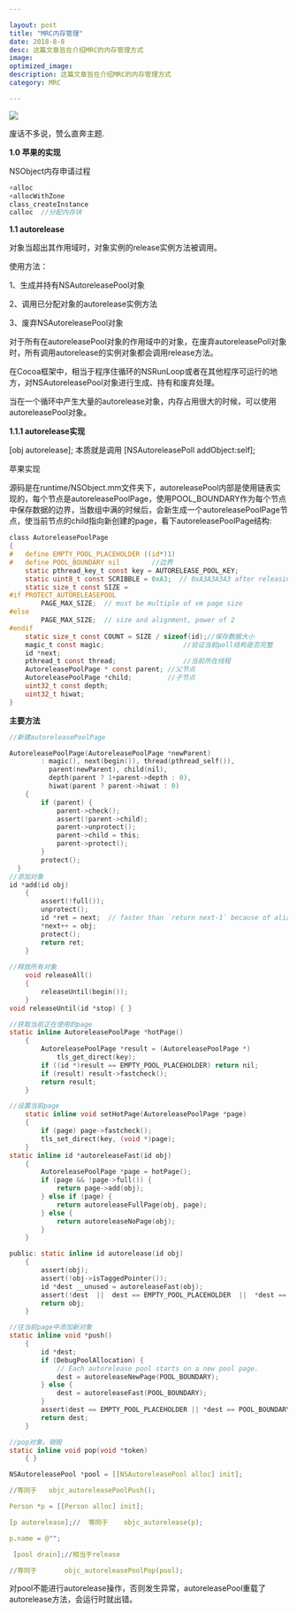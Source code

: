 ```yaml
---

layout: post
title: "MRC内存管理"
date: 2018-8-8
desc: 这篇文章旨在介绍MRC的内存管理方式
image: 
optimized_image: 
description: 这篇文章旨在介绍MRC的内存管理方式
category: MRC

---
```


![](../../../../assets/TitleImg/image1.jpeg)

废话不多说，赞么直奔主题.

**1.0 苹果的实现**

NSObject内存申请过程

```c
+alloc
+allocWithZone
class_createInstance
calloc 	//分配内存块
```

**1.1 autorelease**

对象当超出其作用域时，对象实例的release实例方法被调用。

使用方法：

1、生成并持有NSAutoreleasePool对象

2、调用已分配对象的autorelease实例方法

3、废弃NSAutoreleasePool对象

对于所有在autoreleasePool对象的作用域中的对象，在废弃autoreleasePoll对象时，所有调用autorelease的实例对象都会调用release方法。

在Cocoa框架中，相当于程序住循环的NSRunLoop或者在其他程序可运行的地方，对NSAutoreleasePool对象进行生成、持有和废弃处理。

当在一个循环中产生大量的autorelease对象，内存占用很大的时候，可以使用autoreleasePool对象。

**1.1.1 autorelease实现**

[obj autorelease];  本质就是调用   [NSAutoreleasePoll addObject:self];

苹果实现

源码是在runtime/NSObject.mm文件夹下，autoreleasePool内部是使用链表实现的，每个节点是autoreleasePoolPage，使用POOL_BOUNDARY作为每个节点中保存数据的边界，当数组中满的时候后，会新生成一个autoreleasePoolPage节点，使当前节点的child指向新创建的page，看下autoreleasePoolPage结构:

```c
class AutoreleasePoolPage 
{
#   define EMPTY_POOL_PLACEHOLDER ((id*)1)
#   define POOL_BOUNDARY nil		//边界
    static pthread_key_t const key = AUTORELEASE_POOL_KEY;
    static uint8_t const SCRIBBLE = 0xA3;  // 0xA3A3A3A3 after releasing
    static size_t const SIZE = 
#if PROTECT_AUTORELEASEPOOL
        PAGE_MAX_SIZE;  // must be multiple of vm page size
#else
        PAGE_MAX_SIZE;  // size and alignment, power of 2
#endif
    static size_t const COUNT = SIZE / sizeof(id);//保存数据大小
    magic_t const magic;					//验证当前poll结构是否完整
    id *next;
    pthread_t const thread;					//当前所在线程
    AutoreleasePoolPage * const parent;	//父节点
    AutoreleasePoolPage *child;			//子节点
    uint32_t const depth;
    uint32_t hiwat;
}
```

**主要方法**

```c
//新建autoreleasePoolPage

AutoreleasePoolPage(AutoreleasePoolPage *newParent) 
        : magic(), next(begin()), thread(pthread_self()),
          parent(newParent), child(nil), 
          depth(parent ? 1+parent->depth : 0), 
          hiwat(parent ? parent->hiwat : 0)
    { 
        if (parent) {
            parent->check();
            assert(!parent->child);
            parent->unprotect();
            parent->child = this;
            parent->protect();
        }
        protect();
  }
//添加对象
id *add(id obj)
    {
        assert(!full());
        unprotect();
        id *ret = next;  // faster than `return next-1` because of aliasing
        *next++ = obj;
        protect();
        return ret;
    }
    
//释放所有对象
    void releaseAll() 
    {
        releaseUntil(begin());
    }
void releaseUntil(id *stop) { }

//获取当前正在使用的page
static inline AutoreleasePoolPage *hotPage() 
    {
        AutoreleasePoolPage *result = (AutoreleasePoolPage *)
            tls_get_direct(key);
        if ((id *)result == EMPTY_POOL_PLACEHOLDER) return nil;
        if (result) result->fastcheck();
        return result;
    }

//设置当前page
    static inline void setHotPage(AutoreleasePoolPage *page) 
    {
        if (page) page->fastcheck();
        tls_set_direct(key, (void *)page);
    }
static inline id *autoreleaseFast(id obj)
    {
        AutoreleasePoolPage *page = hotPage();
        if (page && !page->full()) {
            return page->add(obj);
        } else if (page) {
            return autoreleaseFullPage(obj, page);
        } else {
            return autoreleaseNoPage(obj);
        }
    }

public: static inline id autorelease(id obj)
    {
        assert(obj);
        assert(!obj->isTaggedPointer());
        id *dest __unused = autoreleaseFast(obj);
        assert(!dest  ||  dest == EMPTY_POOL_PLACEHOLDER  ||  *dest == obj);
        return obj;
    }

//往当前page中添加新对象
static inline void *push() 
    {
        id *dest;
        if (DebugPoolAllocation) {
            // Each autorelease pool starts on a new pool page.
            dest = autoreleaseNewPage(POOL_BOUNDARY);
        } else {
            dest = autoreleaseFast(POOL_BOUNDARY);
        }
        assert(dest == EMPTY_POOL_PLACEHOLDER || *dest == POOL_BOUNDARY);
        return dest;
    }

//pop对象，销毁
static inline void pop(void *token) 
    { }
```

```c s
NSAutoreleasePool *pool = [[NSAutoreleasePool alloc] init];

//等同于   objc_autoreleasePoolPush();

Person *p = [[Person alloc] init]; 

[p autorelease];//	等同于    objc_autorelease(p);

p.name = @"";

 [pool drain];//相当于release

//等同于		objc_autoreleasePoolPop(pool);
```

对pool不能进行autorelease操作，否则发生异常，autoreleasePool重载了autorelease方法，会运行时就出错。